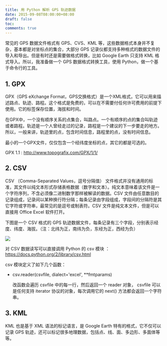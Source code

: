 ```yaml
---
title: 用 Python 解析 GPS 轨迹数据
date: 2015-09-08T08:00:00+08:00
draft: false
toc:
comments: true
---
```



常见的 GPS 数据文件格式有 GPS、CVS、KML 等，这些数据格式本身并不复杂，基本都是对坐标点的集合，大部分 GPS 记录仪都支持多种格式的数据文件的导入和导出。但是有时还是需要做格式转换，比如 Google Earth 只支持 KML 格式导入。所以，我准备做一个 GPS 数据格式转换工具，使用 Python，做一个基于命令行的工具。

## 1. GPX

GPX（GPS eXchange Format，GPS交换格式）是一个XML格式，它可以用来描述路点、轨迹、路程。这个格式是免费的，可以在不需要付任何许可费用的前提下使用。它的标签保存位置，海拔和时间。

在GPX中，一个没有顺序关系的点集合，叫路点。一个有顺序的点的集合叫轨迹或者路程。轨迹是一个人曾经走过的记录，路程是一个建议的下一步要走的地方。所以，一般来讲，轨迹里的点，包含时间信息，路程里的点，没有时间信息。

最小的一个GPX文件，仅仅包含一个经纬度坐标的点，其它的都是可选的。

GPX 1.1 : <http://www.topografix.com/GPX/1/1/>

## 2. CSV

CSV （Comma-Separated Values，逗号分隔值） 文件格式并没有通用的标准，其文件以纯文本形式存储表格数据（数字和文本）。纯文本意味着该文件是一个字符序列，不含必须像二进制数字那样被解读的数据。CSV 文件由任意数目的记录组成，记录间以某种换行符分隔；每条记录由字段组成，字段间的分隔符是其它字符或字符串，最常见的是逗号或制表符。CSV 文件是纯文本文件，但是可以直接用 Office Excel 软件打开。 

下图是一个 CSV 格式的 GPS 轨迹数据文件，每条记录有三个字段，分别表示经度、纬度、海拔。（注：北纬为正，南纬为负，东经为正，西经为负）

![](./pics_1.jpg)

对 CSV 数据读写可以直接调用 Python 的 csv 模块 ：<https://docs.python.org/2/library/csv.html>

csv 模块定义了如下几个函数：

* csv.reader(csvfile, dialect='excel', **fmtparams)
    
    改函数会遍历 csvfile 中的每一行，然后返回一个 reader 对象， csvfile 可以是任何支持 iterator 协议的对象，每次调用它的 next() 方法都会返回一个字符串。

## 3. KML

KML 也是基于 XML 语法的标记语言，是 Google Earth 特有的格式，它不仅可以记录 GPS 轨迹，还可以标记很多地理数据，包括点、线、面、多边形、多面体等等。
